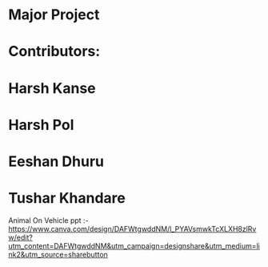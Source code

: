 # Major Project

# Contributors:
  # Harsh Kanse
  # Harsh Pol
  # Eeshan Dhuru
  # Tushar Khandare

Animal On Vehicle ppt :- 
  https://www.canva.com/design/DAFWtgwddNM/l_PYAVsmwkTcXLXH8zlRvw/edit?utm_content=DAFWtgwddNM&utm_campaign=designshare&utm_medium=link2&utm_source=sharebutton
